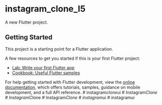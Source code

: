 # instagram_clone_l5

A new Flutter project.

## Getting Started

This project is a starting point for a Flutter application.

A few resources to get you started if this is your first Flutter project:

- [Lab: Write your first Flutter app](https://docs.flutter.dev/get-started/codelab)
- [Cookbook: Useful Flutter samples](https://docs.flutter.dev/cookbook)

For help getting started with Flutter development, view the
[online documentation](https://docs.flutter.dev/), which offers tutorials,
samples, guidance on mobile development, and a full API reference.
#   i n s t a g r a m _ c l o n e _ u i  
 #   I n s t a g r a m _ C l o n e  
 #   I n s t a g r a m _ C l o n e  
 #   I n s t a g r a m _ C l o n e  
 #   i n s t a g r a m _ u i  
 #   i n s t a g r a m _ u i _  
 